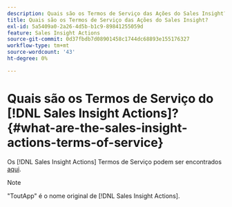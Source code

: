 ```yaml
---
description: Quais são os Termos de Serviço das Ações do Sales Insight? - Documentação do Marketo - Documentação do produto
title: Quais são os Termos de Serviço das Ações do Sales Insight?
exl-id: 5a5409a0-2a26-4d5b-b1c9-89841255059d
feature: Sales Insight Actions
source-git-commit: 0d37fbdb7d08901458c1744dc68893e155176327
workflow-type: tm+mt
source-wordcount: '43'
ht-degree: 0%

---
```


# Quais são os Termos de Serviço do [!DNL Sales Insight Actions]? {#what-are-the-sales-insight-actions-terms-of-service}

Os [!DNL Sales Insight Actions] Termos de Serviço podem ser encontrados [aqui](https://documents.marketo.com/toutapp/terms).

>[!NOTE]
>
>&quot;ToutApp&quot; é o nome original de [!DNL Sales Insight Actions].
